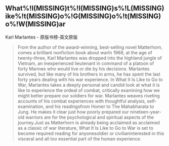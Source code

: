 ## What%!I(MISSING)t%!I(MISSING)s%!L(MISSING)ike%!t(MISSING)o%!G(MISSING)o%!t(MISSING)o%!W(MISSING)ar

Karl Marlantes  -  原版书榜-英文原版

> From the author of the award-winning, best-selling novel Matterhorn, comes a brilliant nonfiction book about warIn 1968, at the age of twenty-three, Karl Marlantes was dropped into the highland jungle of Vietnam, an inexperienced lieutenant in command of a platoon of forty Marines who would live or die by his decisions. Marlantes survived, but like many of his brothers in arms, he has spent the last forty years dealing with his war experience. In What It Is Like to Go to War, Marlantes takes a deeply personal and candid look at what it is like to experience the ordeal of combat, critically examining how we might better prepare our soldiers for war. Marlantes weaves riveting accounts of his combat experiences with thoughtful analysis, self-examination, and his readingsfrom Homer to The Mahabharata to Jung. He makes it clear just how poorly prepared our nineteen-year-old warriors are for the psychological and spiritual aspects of the journey.Just as Matterhorn is already being acclaimed as acclaimed as a classic of war literature, What It Is Like to Go to War is set to become required reading for anyonesoldier or civilianinterested in this visceral and all too essential part of the human experience.
